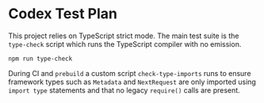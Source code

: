 # Codex Test Plan

This project relies on TypeScript strict mode. The main test suite is the `type-check` script which runs the TypeScript compiler with no emission.

```
npm run type-check
```

During CI and `prebuild` a custom script `check-type-imports` runs to ensure framework types such as `Metadata` and `NextRequest` are only imported using `import type` statements and that no legacy `require()` calls are present.
